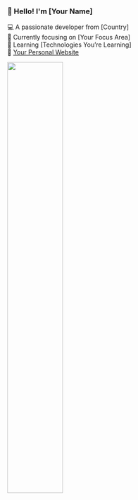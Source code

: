 ### 👋 Hello! I'm [Your Name]  
💻 A passionate developer from [Country]  
🎯 Currently focusing on [Your Focus Area]  
🌱 Learning [Technologies You’re Learning]  
🔗 [Your Personal Website](https://yourwebsite.com)

<img src="https://wakatime.com/share/@LeoChoi/e5a4125d-75fa-43ad-b84d-b5ed048f839c.svg" width="50%">


